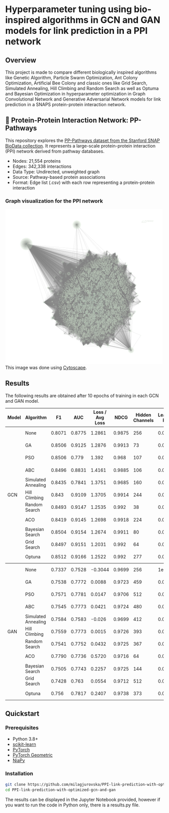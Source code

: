 # Hyperparameter tuning using bio-inspired algorithms in GCN and GAN models for link prediction in a PPI network 

## Overview

This project is made to compare different biologically inspired algorithms like Genetic Algorithm, Particle Swarm Optimization, Ant Colony Optimization, Artificial Bee Colony and classic ones like Grid Search, Simulated Annealing, Hill Climbing and Random Search as well as Optuma and Bayesian Optimization in hyperparameter optimization in Graph Convolutional Network and Generative Adversarial Network models for link prediction in a SNAPS protein-protein interaction network. 

## 🧬 Protein-Protein Interaction Network: PP-Pathways
This repository explores the <a href="https://snap.stanford.edu/biodata/datasets/10000/10000-PP-Pathways.html">PP-Pathways dataset from the Stanford SNAP BioData collection</a>. It represents a large-scale protein-protein interaction (PPI) network derived from pathway databases.

<ul>
<li>Nodes: 21,554 proteins</li>
<li>Edges: 342,338 interactions</li>
<li>Data Type: Undirected, unweighted graph</li>
<li>Source: Pathway-based protein associations</li>
<li>Format: Edge list (.csv) with each row representing a protein-protein interaction</li>
</ul>

### Graph visualization for the PPI network
<img src="ppi-visualization.png" alt="Protein Graph" width="500"/>
This image was done using <a href="https://cytoscape.org/">Cytoscape</a>.

## Results
The following results are obtained after 10 epochs of training in each GCN and GAN model.

<table>
  <thead>
    <tr>
      <th>Model</th>
      <th>Algorithm</th>
      <th>F1</th>
      <th>AUC</th>
      <th>Loss / Avg Loss</th>
      <th>NDCG</th>
      <th>Hidden Channels</th>
      <th>Learning Rate</th>
      <th># Layers</th>
      <th>Dropout</th>
      <th>Time</th>
    </tr>
  </thead>
  <tbody>
    <tr><td rowspan="11">GCN</td><td>None</td><td>0.8071</td><td>0.8775</td><td>1.2861</td><td>0.9875</td><td>256</td><td>0.01</td><td>2</td><td>0</td><td>1m 19s</td></tr>
    <tr><td>GA</td><td>0.8506</td><td>0.9125</td><td>1.2876</td><td>0.9913</td><td>73</td><td>0.0122</td><td>3</td><td>0.4</td><td>9m 20s</td></tr>
    <tr><td>PSO</td><td>0.8506</td><td>0.779</td><td>1.392</td><td>0.968</td><td>107</td><td>0.01339</td><td>3</td><td>0.55</td><td>11m 56s</td></tr>
    <tr><td>ABC</td><td>0.8496</td><td>0.8831</td><td>1.4161</td><td>0.9885</td><td>106</td><td>0.00691</td><td>3</td><td>0.15</td><td>14m 28s</td></tr>
    <tr><td>Simulated Annealing</td><td>0.8435</td><td>0.7841</td><td>1.3751</td><td>0.9685</td><td>160</td><td>0.00974</td><td>3</td><td>0.23</td><td>13m 18s</td></tr>
    <tr><td>Hill Climbing</td><td>0.843</td><td>0.9109</td><td>1.3705</td><td>0.9914</td><td>244</td><td>0.01102</td><td>3</td><td>0.66</td><td>9m 10s</td></tr>
    <tr><td>Random Search</td><td>0.8493</td><td>0.9147</td><td>1.2535</td><td>0.992</td><td>38</td><td>0.01378</td><td>3</td><td>0.18</td><td>12m 20s</td></tr>
    <tr><td>ACO</td><td>0.8419</td><td>0.9145</td><td>1.2698</td><td>0.9918</td><td>224</td><td>0.00215</td><td>3</td><td>0.7</td><td>4m 30s</td></tr>
    <tr><td>Bayesian Search</td><td>0.8504</td><td>0.9154</td><td>1.2674</td><td>0.9911</td><td>80</td><td>0.00785</td><td>4</td><td>0.1</td><td>10m 22s</td></tr>
    <tr><td>Grid Search</td><td>0.8497</td><td>0.9151</td><td>1.2031</td><td>0.992</td><td>64</td><td>0.01</td><td>3</td><td>0.3</td><td>9m 13s</td></tr>
    <tr><td>Optuna</td><td>0.8512</td><td>0.9166</td><td>1.2522</td><td>0.992</td><td>277</td><td>0.00153</td><td>4</td><td>0</td><td>22m 22s</td></tr>
  </tbody>
  <tbody>
    <tr><td rowspan="11">GAN</td><td>None</td><td>0.7337</td><td>0.7528</td><td>-0.3044</td><td>0.9699</td><td>256</td><td>1e-4</td><td>-</td><td>0.3</td><td>1m 21s</td></tr>
    <tr><td>GA</td><td>0.7538</td><td>0.7772</td><td>0.0088</td><td>0.9723</td><td>459</td><td>0.0019</td><td>-</td><td>0.33</td><td>8m 59s</td></tr>
    <tr><td>PSO</td><td>0.7571</td><td>0.7781</td><td>0.0147</td><td>0.9706</td><td>512</td><td>0.002</td><td>-</td><td>0.31</td><td>15m 22s</td></tr>
    <tr><td>ABC</td><td>0.7545</td><td>0.7773</td><td>0.0421</td><td>0.9724</td><td>480</td><td>0.00136</td><td>-</td><td>0.22</td><td>8m 32s</td></tr>
    <tr><td>Simulated Annealing</td><td>0.7584</td><td>0.7583</td><td>-0.026</td><td>0.9699</td><td>412</td><td>0.002</td><td>-</td><td>0.1</td><td>18m 12s</td></tr>
    <tr><td>Hill Climbing</td><td>0.7559</td><td>0.7773</td><td>0.0015</td><td>0.9726</td><td>393</td><td>0.002</td><td>-</td><td>0.4</td><td>11m 47s</td></tr>
    <tr><td>Random Search</td><td>0.7541</td><td>0.7752</td><td>0.0432</td><td>0.9725</td><td>367</td><td>0.00166</td><td>-</td><td>0.2</td><td>8m 36s</td></tr>
    <tr><td>ACO</td><td>0.7790</td><td>0.7736</td><td>0.5720</td><td>0.9716</td><td>64</td><td>0.00167</td><td>-</td><td>0.4</td><td>13m 29s</td></tr>
    <tr><td>Bayesian Search</td><td>0.7505</td><td>0.7743</td><td>0.2257</td><td>0.9725</td><td>144</td><td>0.00062</td><td>-</td><td>0.35</td><td>9m 55s</td></tr>
    <tr><td>Grid Search</td><td>0.7428</td><td>0.763</td><td>0.0554</td><td>0.9712</td><td>512</td><td>0.0001</td><td>-</td><td>0</td><td>12m 6s</td></tr>
    <tr><td>Optuna</td><td>0.756</td><td>0.7817</td><td>0.2407</td><td>0.9738</td><td>373</td><td>0.00068</td><td>-</td><td>0.51</td><td>20m 24s</td></tr>
  </tbody>
</table>


## Quickstart

### Prerequisites
- Python 3.8+
- [scikit-learn](https://scikit-learn.org/stable/)
- [PyTorch](https://pytorch.org/get-started/locally/) 
- [PyTorch Geometric](https://pytorch-geometric.readthedocs.io)
- [NiaPy](https://niapy.org/en/stable/index.html#niapy-s-documentation)

### Installation
```bash
git clone https://github.com/milagjurovska/PPI-link-prediction-with-optimized-gcn-and-gan.git
cd PPI-link-prediction-with-optimized-gcn-and-gan
```
The results can be displayed in the Jupyter Notebook provided, however if you want to run the code in Python only, there is a results.py file.
